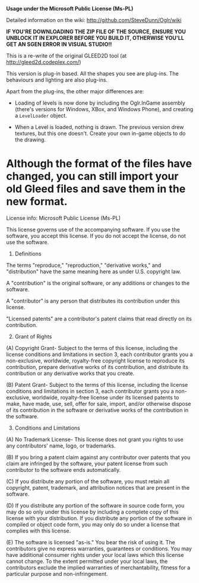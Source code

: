 **Usage under the Microsoft Public License (Ms-PL)**Detailed information on the wiki: http://github.com/SteveDunn/Oglr/wiki**IF YOU'RE DOWNLOADING THE ZIP FILE OF THE SOURCE, ENSURE YOU UNBLOCK IT IN EXPLORER BEFORE YOU BUILD IT, OTHERWISE YOU'LL GET AN SGEN ERROR IN VISUAL STUDIO!!**This is a re-write of the original GLEED2D tool (at http://gleed2d.codeplex.com/)This version is plug-in based.  All the shapes you see are plug-ins.  The behaviours and lighting are also plug-ins.Apart from the plug-ins, the other major differences are:* Loading of levels is now done by including the Oglr.InGame assembly   (there's versions for Windows, XBox, and Windows Phone), and creating a `LevelLoader` object.* When a Level is loaded, nothing is drawn.  The previous version drew textures,   but this one doesn't. Create your own in-game objects to do the drawing.Although the format of the files have changed, **you can still import your old Gleed files** and save them in the new format.======License info:Microsoft Public License (Ms-PL)This license governs use of the accompanying software. If you use the software, you accept this license. If you do not accept the license, do not use the software.1. DefinitionsThe terms "reproduce," "reproduction," "derivative works," and "distribution" have the same meaning here as under U.S. copyright law.A "contribution" is the original software, or any additions or changes to the software.A "contributor" is any person that distributes its contribution under this license."Licensed patents" are a contributor's patent claims that read directly on its contribution.2. Grant of Rights(A) Copyright Grant- Subject to the terms of this license, including the license conditions and limitations in section 3, each contributor grants you a non-exclusive, worldwide, royalty-free copyright license to reproduce its contribution, prepare derivative works of its contribution, and distribute its contribution or any derivative works that you create.(B) Patent Grant- Subject to the terms of this license, including the license conditions and limitations in section 3, each contributor grants you a non-exclusive, worldwide, royalty-free license under its licensed patents to make, have made, use, sell, offer for sale, import, and/or otherwise dispose of its contribution in the software or derivative works of the contribution in the software.3. Conditions and Limitations(A) No Trademark License- This license does not grant you rights to use any contributors' name, logo, or trademarks.(B) If you bring a patent claim against any contributor over patents that you claim are infringed by the software, your patent license from such contributor to the software ends automatically.(C) If you distribute any portion of the software, you must retain all copyright, patent, trademark, and attribution notices that are present in the software.(D) If you distribute any portion of the software in source code form, you may do so only under this license by including a complete copy of this license with your distribution. If you distribute any portion of the software in compiled or object code form, you may only do so under a license that complies with this license.(E) The software is licensed "as-is." You bear the risk of using it. The contributors give no express warranties, guarantees or conditions. You may have additional consumer rights under your local laws which this license cannot change. To the extent permitted under your local laws, the contributors exclude the implied warranties of merchantability, fitness for a particular purpose and non-infringement.